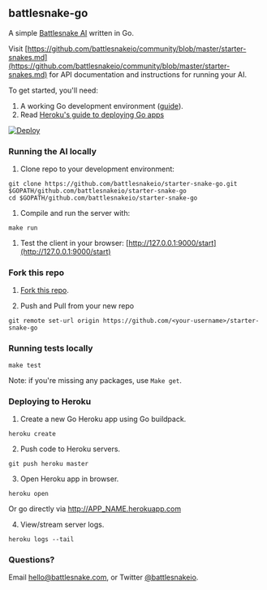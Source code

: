 ## battlesnake-go

A simple [Battlesnake AI](http://battlesnake.io) written in Go.

Visit [https://github.com/battlesnakeio/community/blob/master/starter-snakes.md](https://github.com/battlesnakeio/community/blob/master/starter-snakes.md) for API documentation and instructions for running your AI.

To get started, you'll need:
  1. A working Go development environment ([guide](https://golang.org/doc/install)).
  1. Read [Heroku's guide to deploying Go apps](https://devcenter.heroku.com/articles/getting-started-with-go#introduction)

[![Deploy](https://www.herokucdn.com/deploy/button.png)](https://heroku.com/deploy)

### Running the AI locally

1. Clone repo to your development environment:
```
git clone https://github.com/battlesnakeio/starter-snake-go.git $GOPATH/github.com/battlesnakeio/starter-snake-go
cd $GOPATH/github.com/battlesnakeio/starter-snake-go
```

1. Compile and run the server with:

```
make run
```

1. Test the client in your browser: [http://127.0.0.1:9000/start](http://127.0.0.1:9000/start)

### Fork this repo

1. [Fork this repo](https://github.com/battlesnakeio/starter-snake-go/fork).

1. Push and Pull from your new repo
```
git remote set-url origin https://github.com/<your-username>/starter-snake-go
```

### Running tests locally

```
make test
```

Note: if you're missing any packages, use `Make get`.

### Deploying to Heroku

1) Create a new Go Heroku app using Go buildpack.
```
heroku create
```

2) Push code to Heroku servers.
```
git push heroku master
```

3) Open Heroku app in browser.
```
heroku open
```
Or go directly via http://APP_NAME.herokuapp.com

4) View/stream server logs.
```
heroku logs --tail
```

### Questions?

Email [hello@battlesnake.com](mailto:hello@battlesnake.com), or Twitter [@battlesnakeio](http://twitter.com/battlesnakeio).
